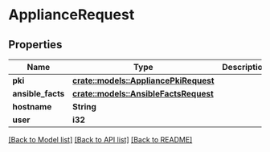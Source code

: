 # ApplianceRequest

## Properties

Name | Type | Description | Notes
------------ | ------------- | ------------- | -------------
**pki** | [**crate::models::AppliancePkiRequest**](AppliancePKIRequest.md) |  | 
**ansible_facts** | [**crate::models::AnsibleFactsRequest**](AnsibleFactsRequest.md) |  | 
**hostname** | **String** |  | 
**user** | **i32** |  | 

[[Back to Model list]](../README.md#documentation-for-models) [[Back to API list]](../README.md#documentation-for-api-endpoints) [[Back to README]](../README.md)


